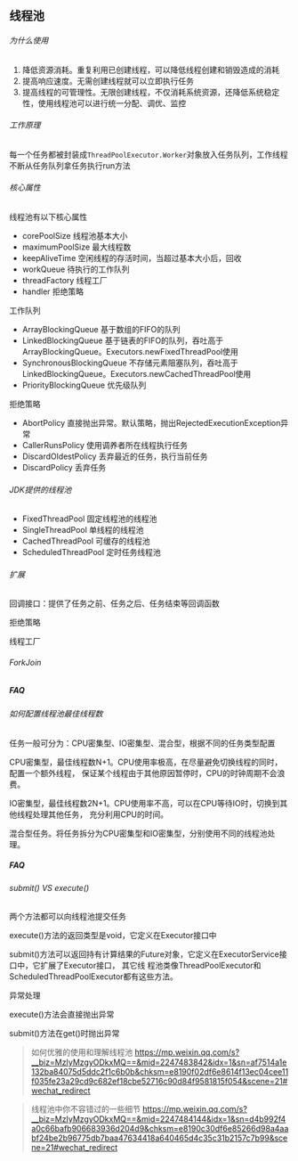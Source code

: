 线程池
-

###### 为什么使用

1. 降低资源消耗。重复利用已创建线程，可以降低线程创建和销毁造成的消耗
2. 提高响应速度。无需创建线程就可以立即执行任务
3. 提高线程的可管理性。无限创建线程，不仅消耗系统资源，还降低系统稳定性，使用线程池可以进行统一分配、调优、监控

###### 工作原理

每一个任务都被封装成`ThreadPoolExecutor.Worker`对象放入任务队列，工作线程不断从任务队列拿任务执行run方法

###### 核心属性

线程池有以下核心属性

- corePoolSize 线程池基本大小
- maximumPoolSize 最大线程数
- keepAliveTime 空闲线程的存活时间，当超过基本大小后，回收
- workQueue 待执行的工作队列
- threadFactory 线程工厂
- handler 拒绝策略

工作队列

- ArrayBlockingQueue 基于数组的FIFO的队列
- LinkedBlockingQueue 基于链表的FIFO的队列，吞吐高于ArrayBlockingQueue。Executors.newFixedThreadPool使用
- SynchronousBlockingQueue 不存储元素阻塞队列，吞吐高于LinkedBlockingQueue。Executors.newCachedThreadPool使用
- PriorityBlockingQueue 优先级队列

拒绝策略

- AbortPolicy 直接抛出异常。默认策略，抛出RejectedExecutionException异常
- CallerRunsPolicy 使用调养者所在线程执行任务
- DiscardOldestPolicy 丢弃最近的任务，执行当前任务
- DiscardPolicy 丢弃任务

###### JDK提供的线程池

- FixedThreadPool 固定线程池的线程池
- SingleThreadPool 单线程的线程池
- CachedThreadPool 可缓存的线程池
- ScheduledThreadPool 定时任务线程池

###### 扩展

回调接口：提供了任务之前、任务之后、任务结束等回调函数

拒绝策略

线程工厂

###### ForkJoin

##### FAQ

###### 如何配置线程池最佳线程数

任务一般可分为：CPU密集型、IO密集型、混合型，根据不同的任务类型配置

CPU密集型，最佳线程数N+1。CPU使用率极高，在尽量避免切换线程的同时，配置一个额外线程，
保证某个线程由于其他原因暂停时，CPU的时钟周期不会浪费。

IO密集型，最佳线程数2N+1。CPU使用率不高，可以在CPU等待IO时，切换到其他线程处理其他任务，
充分利用CPU的时间。

混合型任务。将任务拆分为CPU密集型和IO密集型，分别使用不同的线程池处理。

##### FAQ

###### submit() VS execute()
       
两个方法都可以向线程池提交任务

execute()方法的返回类型是void，它定义在Executor接口中

submit()方法可以返回持有计算结果的Future对象，它定义在ExecutorService接口中，它扩展了Executor接口，
其它线 程池类像ThreadPoolExecutor和ScheduledThreadPoolExecutor都有这些方法。

异常处理

execute()方法会直接抛出异常

submit()方法在get()时抛出异常

> 如何优雅的使用和理解线程池 https://mp.weixin.qq.com/s?__biz=MzIyMzgyODkxMQ==&mid=2247483842&idx=1&sn=af7514a1e132ba84075d5ddc2f1c6b0b&chksm=e8190f02df6e8614f13ec04cee11f035fe23a29cd9c682ef18cbe52716c90d84f9581815f054&scene=21#wechat_redirect

> 线程池中你不容错过的一些细节 https://mp.weixin.qq.com/s?__biz=MzIyMzgyODkxMQ==&mid=2247484144&idx=1&sn=d4b992f4a0c66bafb906683936d204d9&chksm=e8190c30df6e85266d98a4aabf24be2b96775db7baa47634418a640465d4c35c31b2157c7b99&scene=21#wechat_redirect